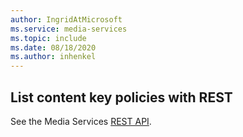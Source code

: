 ```yaml
---
author: IngridAtMicrosoft
ms.service: media-services 
ms.topic: include
ms.date: 08/18/2020
ms.author: inhenkel
---
```


## List content key policies with REST

See the Media Services [REST API](/rest/api/media/content-key-policies/list).

